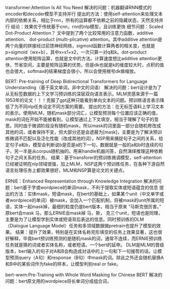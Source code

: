 transformer:Attention Is All You Need
解决的问题：机器翻译RNN模式的encoder和decoder模型不支持并行
提出的方法：使用self-attention来处理文本内部的依赖关系，相比于rnn，所有的运算都不依赖之前的隐藏状态，天然支持并行
结论：效果优于传统基于cnn，rnn的nlp模型，且训练更快
细节问题：Scaled Dot-Product Attention？
    文中提到了两个比较常用的注意力函数，additive attention、 dot-product (multi-plicative) attention。其中additive attention是两个向量的拼接经过前馈神经网络，sigmoid函数计算两者的相关度，也就是p=sigmoid（wx+b），其中x=x1+x2，一次只算一对q和k。dot-product attention使用矩阵运算，也就是文中的方法。计算速度想比additive attention更快，节省空间，主要是矩阵运算的优势。但是dk也就是k的维度较大时，点积的值也会很大，softmax的结果梯度会很小，所以会使用根号dk做缩放。

BERT: Pre-training of Deep Bidirectional Transformers for Language Understanding（基于英文单词，非中文的词语）
解决的问题：bert设计是为了从无标签数据的上下文学习预训练的深层双向语言表示。MLM灵感来源于一篇1953年的论文！！！克服了gpt这种只能看到单向文本的问题。预训练语言表示降低了为不同nlp任务设定不同方案的需要。
提出的方法：在无标签语料上学习文本的表示。使用MLM，随机mask部分词汇，让模型预测每个位置应该正确的值，mask的词在开始不能被看到，让模型通过上下文填空，相当于理解了句子的意思。同时由于微调阶段没有随机mask，所以mask的词里面一部分会随机修改成其他的词，或者保持不变，但大部分还是会遮蔽为[mask]，主要是为了解决预训练微调不匹配以及泛化性能（改成其他的词）。NSP用来捕捉句子之间的关系，给定句子a和b，模型会判断说b是否是a的下一句，数据就是一般的a和b时连续的句子，另一半是从corpus随机抽的。用来handle机器问答，自然演绎推理这种依赖句子之间关系的任务。
结果：基于transforer的预训练微调模型，self-attention已经被证明在nlp领域很强，加上MLM，NSP这两个预训练任务，在各种下游自然语言处理任务上都效果很好，MLM和NSP算是论文的关键点。

ERNIE：Enhanced Representation through Knowledge Integration
解决的问题：bert基于字或wordpiece的单词mask，不利于提取实体或短语蕴含的信息
提出的方法：实体mask，短语mask，在bert的基础上，如果某个unit（中文单字或者wordpiece的单词）被mask，会加入一个匹配机制，将被mask的unit所属的短语，实体一起mask掉，最细的粒度仍是bert版本，相当于原来  “马斯克很厉害。”   原bert会mask 马，那么ERNIE会mask掉 马，斯， 克三个unit，短语也是同理，主要是为了让模型学到实体或短语背后表达的信息。同时预训练的DLM（Dialogue Language Model）任务和多领域数据做pretrain也提升了模型的效果。
结果：提升了效果，特别是在实体名称完形填空的任务上效果显著，这也很好解释，毕竟bert预训练预测的是随机mask的词，通常不连续，而ERNIE预训练任务就是猜的词或者实体名称，或者短语。一个bert的延申。
DLM是MLM的晋级版本，bert输入的句子对A和B会构造成对话中的上一句和下一句接茬的话。让模型预测query（A句）和response（B句）中mask的词。除此之外还会随机替换A和B中的某些词作为fake的样本，让模型判别real or fake。


bert-wwm:Pre-Training with Whole Word Masking for Chinese BERT
解决的问题：bert原文用的wordpiece将长单词分成组合词，